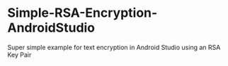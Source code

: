 # Simple-RSA-Encryption-AndroidStudio
Super simple example for text encryption in Android Studio using an RSA Key Pair
